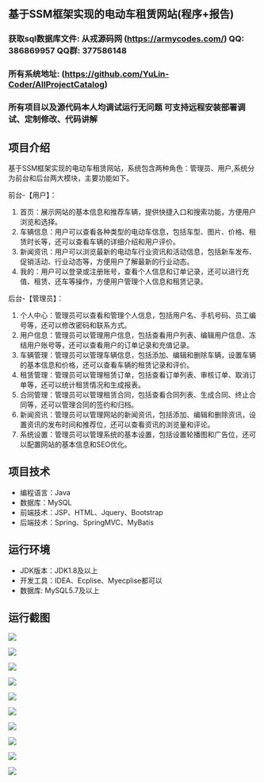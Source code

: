 ## 基于SSM框架实现的电动车租赁网站(程序+报告)

###  获取sql数据库文件: 从戎源码网 (https://armycodes.com/) QQ: 386869957 QQ群: 377586148
###  所有系统地址: (https://github.com/YuLin-Coder/AllProjectCatalog) 
###  所有项目以及源代码本人均调试运行无问题 可支持远程安装部署调试、定制修改、代码讲解

## 项目介绍
基于SSM框架实现的电动车租赁网站，系统包含两种角色：管理员、用户,系统分为前台和后台两大模块，主要功能如下。

前台-【用户】：
1. 首页：展示网站的基本信息和推荐车辆，提供快捷入口和搜索功能，方便用户浏览和选择。
2. 车辆信息：用户可以查看各种类型的电动车信息，包括车型、图片、价格、租赁时长等，还可以查看车辆的详细介绍和用户评价。
3. 新闻资讯：用户可以浏览最新的电动车行业资讯和活动信息，包括新车发布、促销活动、行业动态等，方便用户了解最新的行业动态。
4. 我的：用户可以登录或注册账号，查看个人信息和订单记录，还可以进行充值、租赁、还车等操作，方便用户管理个人信息和租赁记录。

后台-【管理员】：
1. 个人中心：管理员可以查看和管理个人信息，包括用户名、手机号码、员工编号等，还可以修改密码和联系方式。
2. 用户信息：管理员可以管理用户信息，包括查看用户列表、编辑用户信息、冻结用户账号等，还可以查看用户的订单记录和充值记录。
3. 车辆管理：管理员可以管理车辆信息，包括添加、编辑和删除车辆，设置车辆的基本信息和价格，还可以查看车辆的租赁记录和评价。
4. 租赁管理：管理员可以管理租赁订单，包括查看订单列表、审核订单、取消订单等，还可以统计租赁情况和生成报表。
5. 合同管理：管理员可以管理租赁合同，包括查看合同列表、生成合同、终止合同等，还可以管理合同的签约和归档。
6. 新闻资讯：管理员可以管理网站的新闻资讯，包括添加、编辑和删除资讯，设置资讯的发布时间和推荐位，还可以查看资讯的浏览量和评论。
7. 系统设置：管理员可以管理系统的基本设置，包括设置轮播图和广告位，还可以配置网站的基本信息和SEO优化。

## 项目技术
- 编程语言：Java
- 数据库：MySQL
- 前端技术：JSP、HTML、Jquery、Bootstrap
- 后端技术：Spring、SpringMVC、MyBatis

## 运行环境
- JDK版本：JDK1.8及以上
- 开发工具：IDEA、Ecplise、Myecplise都可以
- 数据库: MySQL5.7及以上

## 运行截图
![](screenshot/1.png)

![](screenshot/2.png)

![](screenshot/3.png)

![](screenshot/4.png)

![](screenshot/5.png)

![](screenshot/6.png)

![](screenshot/7.png)

![](screenshot/8.png)

![](screenshot/9.png)

![](screenshot/10.png)